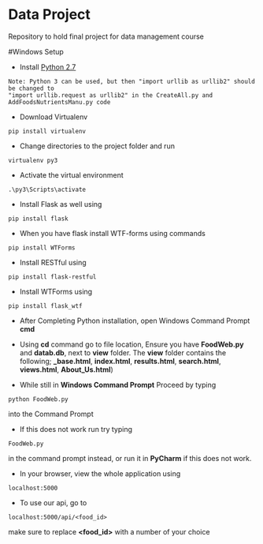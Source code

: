 # Data Project
Repository to hold final project for data management course

#Windows Setup
- Install [Python 2.7](https://www.python.org/downloads/release/python-2712/)
```
Note: Python 3 can be used, but then "import urllib as urllib2" should be changed to
"import urllib.request as urllib2" in the CreateAll.py and AddFoodsNutrientsManu.py code
```
- Download Virtualenv
```
pip install virtualenv
```
- Change directories to the project folder and run 
```
virtualenv py3
```
- Activate the virtual environment
```
.\py3\Scripts\activate
```
- Install Flask as well using 
```
pip install flask
```
- When you have flask install WTF-forms using commands 
```
pip install WTForms
```
- Install RESTful using 
```
pip install flask-restful
```
- Install WTForms using 
```
pip install flask_wtf 
```
- After Completing Python installation, open Windows Command Prompt **cmd**
- Using **cd** command go to file location, Ensure you have **FoodWeb.py** and **datab.db**, next to **view** folder. The **view** folder contains the following;
**_base.html**, **index.html**, **results.html**, **search.html**, **views.html**, **About_Us.html**)

- While still in **Windows Command Prompt** Proceed by typing
```
python FoodWeb.py
```
  into the Command Prompt 
- If this does not work run try typing 
```
FoodWeb.py
```
  in the command prompt instead, or run it in **PyCharm** if this does not work.

- In your browser, view the whole application using
```
localhost:5000
```
- To use our api, go to
```
localhost:5000/api/<food_id> 
```
make sure to replace **<food_id>** with a number of your choice
